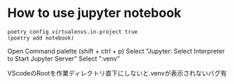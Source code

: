 # How to use jupyter notebook

```
poetry config virtualenvs.in-project true
(poetry add notebook)
```

Open Command palette (shift + ctrl + p)
Select "Jupyter: Select Interpreter to Start Jupyter Server"
Select ".venv"

VScodeのRootを作業ディレクトリ直下にしないと.venvが表示されないバグ有